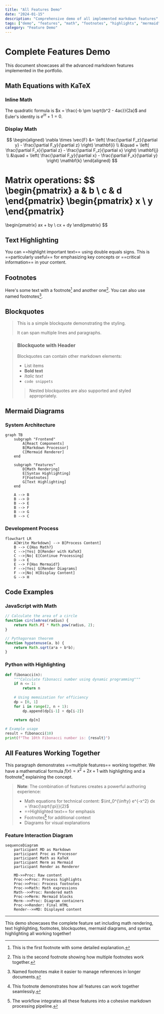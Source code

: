```yaml
---
title: "All Features Demo"
date: "2024-01-15"
description: "Comprehensive demo of all implemented markdown features"
tags: ["demo", "features", "math", "footnotes", "highlights", "mermaid"]
category: "Feature Demo"
---
```


# Complete Features Demo

This document showcases all the advanced markdown features implemented in the portfolio.

## Math Equations with KaTeX

### Inline Math
The quadratic formula is $x = \frac{-b \pm \sqrt{b^2 - 4ac}}{2a}$ and Euler's identity is $e^{i\pi} + 1 = 0$.

### Display Math
$$
\begin{aligned}
\nabla \times \vec{F} &= \left( \frac{\partial F_z}{\partial y} - \frac{\partial F_y}{\partial z} \right) \mathbf{i} \\
&\quad + \left( \frac{\partial F_x}{\partial z} - \frac{\partial F_z}{\partial x} \right) \mathbf{j} \\
&\quad + \left( \frac{\partial F_y}{\partial x} - \frac{\partial F_x}{\partial y} \right) \mathbf{k}
\end{aligned}
$$

Matrix operations:
$$
\begin{pmatrix}
a & b \\
c & d
\end{pmatrix}
\begin{pmatrix}
x \\
y
\end{pmatrix}
=
\begin{pmatrix}
ax + by \\
cx + dy
\end{pmatrix}
$$

## Text Highlighting

You can ==highlight important text== using double equals signs. This is ==particularly useful== for emphasizing key concepts or ==critical information== in your content.

## Footnotes

Here's some text with a footnote[^1] and another one[^2]. You can also use named footnotes[^important-note].

[^1]: This is the first footnote with some detailed explanation.

[^2]: This is the second footnote showing how multiple footnotes work together.

[^important-note]: Named footnotes make it easier to manage references in longer documents.

## Blockquotes

> This is a simple blockquote demonstrating the styling.
> 
> It can span multiple lines and paragraphs.

> ### Blockquote with Header
> 
> Blockquotes can contain other markdown elements:
> 
> - List items
> - **Bold text**
> - *Italic text*
> - `code snippets`
> 
> > Nested blockquotes are also supported
> > and styled appropriately.

## Mermaid Diagrams

### System Architecture
```mermaid
graph TB
    subgraph "Frontend"
        A[React Components]
        B[Markdown Processor]
        C[Mermaid Renderer]
    end
    
    subgraph "Features"
        D[Math Rendering]
        E[Syntax Highlighting]
        F[Footnotes]
        G[Text Highlighting]
    end
    
    A --> B
    B --> D
    B --> E
    B --> F
    B --> G
    B --> C
```

### Development Process
```mermaid
flowchart LR
    A[Write Markdown] --> B[Process Content]
    B --> C{Has Math?}
    C -->|Yes| D[Render with KaTeX]
    C -->|No| E[Continue Processing]
    D --> E
    E --> F{Has Mermaid?}
    F -->|Yes| G[Render Diagrams]
    F -->|No| H[Display Content]
    G --> H
```

## Code Examples

### JavaScript with Math
```javascript
// Calculate the area of a circle
function circleArea(radius) {
    return Math.PI * Math.pow(radius, 2);
}

// Pythagorean theorem
function hypotenuse(a, b) {
    return Math.sqrt(a*a + b*b);
}
```

### Python with Highlighting
```python
def fibonacci(n):
    """Calculate fibonacci number using dynamic programming"""
    if n <= 1:
        return n
    
    # Using memoization for efficiency
    dp = [0, 1]
    for i in range(2, n + 1):
        dp.append(dp[i-1] + dp[i-2])
    
    return dp[n]

# Example usage
result = fibonacci(10)
print(f"The 10th Fibonacci number is: {result}")
```

## All Features Working Together

This paragraph demonstrates ==multiple features== working together. We have a mathematical formula $f(x) = x^2 + 2x + 1$ with highlighting and a footnote[^combined] explaining the concept.

> **Note**: The combination of features creates a powerful authoring experience:
> 
> - Math equations for technical content: $\int_0^{\infty} e^{-x^2} dx = \frac{\sqrt{\pi}}{2}$
> - ==Highlighted text== for emphasis
> - Footnotes[^workflow] for additional context
> - Diagrams for visual explanations

[^combined]: This footnote demonstrates how all features can work together seamlessly.

[^workflow]: The workflow integrates all these features into a cohesive markdown processing pipeline.

### Feature Interaction Diagram
```mermaid
sequenceDiagram
    participant MD as Markdown
    participant Proc as Processor
    participant Math as KaTeX
    participant Merm as Mermaid
    participant Render as Renderer
    
    MD->>Proc: Raw content
    Proc->>Proc: Process highlights
    Proc->>Proc: Process footnotes
    Proc->>Math: Math expressions
    Math-->>Proc: Rendered math
    Proc->>Merm: Mermaid blocks
    Merm-->>Proc: Diagram containers
    Proc->>Render: Final HTML
    Render-->>MD: Displayed content
```

---

This demo showcases the complete feature set including math rendering, text highlighting, footnotes, blockquotes, mermaid diagrams, and syntax highlighting all working together!
